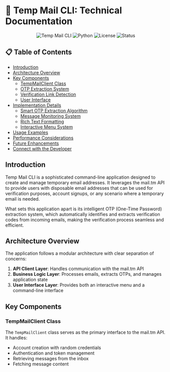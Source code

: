 # 📘 Temp Mail CLI: Technical Documentation

<div align="center">
  
![Temp Mail CLI](https://img.shields.io/badge/Temp%20Mail-CLI-8A2BE2?style=for-the-badge)
![Python](https://img.shields.io/badge/Python-3.7+-4B8BBE?style=for-the-badge&logo=python&logoColor=white)
![License](https://img.shields.io/badge/License-MIT-green.svg?style=for-the-badge)
![Status](https://img.shields.io/badge/Status-Active-success.svg?style=for-the-badge)

</div>

## 📋 Table of Contents

- [Introduction](#introduction)
- [Architecture Overview](#architecture-overview)
- [Key Components](#key-components)
  - [TempMailClient Class](#tempmailclient-class)
  - [OTP Extraction System](#otp-extraction-system)
  - [Verification Link Detection](#verification-link-detection)
  - [User Interface](#user-interface)
- [Implementation Details](#implementation-details)
  - [Smart OTP Extraction Algorithm](#smart-otp-extraction-algorithm)
  - [Message Monitoring System](#message-monitoring-system)
  - [Rich Text Formatting](#rich-text-formatting)
  - [Interactive Menu System](#interactive-menu-system)
- [Usage Examples](#usage-examples)
- [Performance Considerations](#performance-considerations)
- [Future Enhancements](#future-enhancements)
- [Connect with the Developer](#connect-with-the-developer)

## Introduction

Temp Mail CLI is a sophisticated command-line application designed to create and manage temporary email addresses. It leverages the mail.tm API to provide users with disposable email addresses that can be used for verification purposes, account signups, or any scenario where a temporary email is needed.

What sets this application apart is its intelligent OTP (One-Time Password) extraction system, which automatically identifies and extracts verification codes from incoming emails, making the verification process seamless and efficient.

## Architecture Overview

The application follows a modular architecture with clear separation of concerns:

1. **API Client Layer**: Handles communication with the mail.tm API
2. **Business Logic Layer**: Processes emails, extracts OTPs, and manages application state
3. **User Interface Layer**: Provides both an interactive menu and a command-line interface

## Key Components

### TempMailClient Class

The `TempMailClient` class serves as the primary interface to the mail.tm API. It handles:

- Account creation with random credentials
- Authentication and token management
- Retrieving messages from the inbox
- Fetching message content